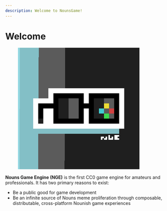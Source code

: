 ```yaml
---
description: Welcome to NounsGame!
---
```


# Welcome

<figure><img src=".gitbook/assets/welcome.png" alt=""><figcaption></figcaption></figure>

**Nouns Game Engine (NGE)** is the first CC0 game engine for amateurs and professionals. It has two primary reasons to exist:

* Be a public good for game development
* Be an infinite source of Nouns meme proliferation through composable, distributable, cross-platform Nounish game experiences
